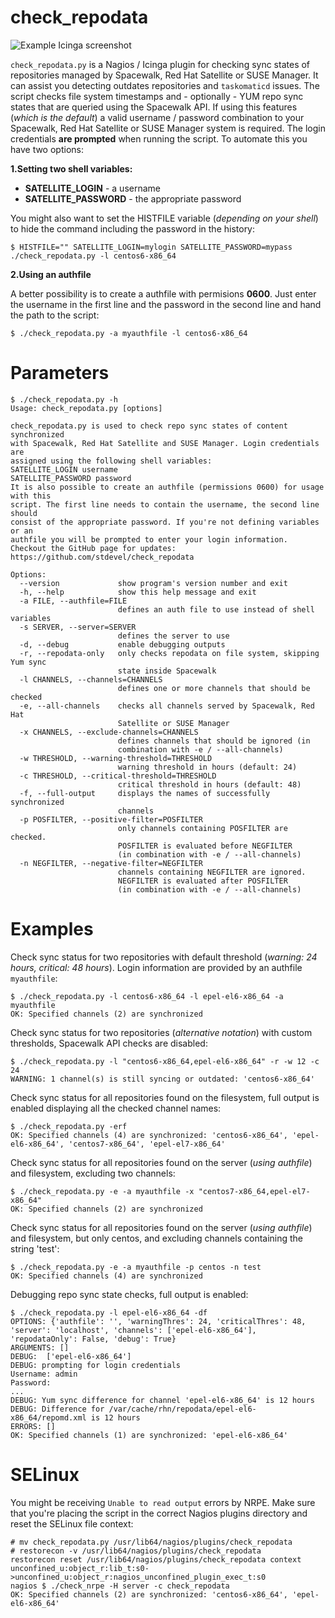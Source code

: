 check_repodata
==============

![Example Icinga screenshot](https://raw.githubusercontent.com/stdevel/check_repodata/master/Icinga_Screenshot.png "Example Icinga screenshot")

``check_repodata.py`` is a Nagios / Icinga plugin for checking sync states of repositories managed by Spacewalk, Red Hat Satellite or SUSE Manager. It can assist you detecting outdates repositories and ``taskomaticd`` issues. The script checks file system timestamps and - optionally - YUM repo sync states that are queried using the Spacewalk API. If using this features (*which is the default*) a valid username / password combination to your Spacewalk, Red Hat Satellite or SUSE Manager system is required. The login credentials **are prompted** when running the script. To automate this you have two options:

**1.Setting two shell variables:**
* **SATELLITE_LOGIN** - a username
* **SATELLITE_PASSWORD** - the appropriate password

You might also want to set the HISTFILE variable (*depending on your shell*) to hide the command including the password in the history:
```
$ HISTFILE="" SATELLITE_LOGIN=mylogin SATELLITE_PASSWORD=mypass ./check_repodata.py -l centos6-x86_64
```

**2.Using an authfile**

A better possibility is to create a authfile with permisions **0600**. Just enter the username in the first line and the password in the second line and hand the path to the script:
```
$ ./check_repodata.py -a myauthfile -l centos6-x86_64
```



Parameters
==========

```
$ ./check_repodata.py -h
Usage: check_repodata.py [options]

check_repodata.py is used to check repo sync states of content synchronized
with Spacewalk, Red Hat Satellite and SUSE Manager. Login credentials are
assigned using the following shell variables:
SATELLITE_LOGIN username
SATELLITE_PASSWORD password
It is also possible to create an authfile (permissions 0600) for usage with this
script. The first line needs to contain the username, the second line should
consist of the appropriate password. If you're not defining variables or an
authfile you will be prompted to enter your login information.
Checkout the GitHub page for updates:
https://github.com/stdevel/check_repodata

Options:
  --version             show program's version number and exit
  -h, --help            show this help message and exit
  -a FILE, --authfile=FILE
                        defines an auth file to use instead of shell variables
  -s SERVER, --server=SERVER
                        defines the server to use
  -d, --debug           enable debugging outputs
  -r, --repodata-only   only checks repodata on file system, skipping Yum sync
                        state inside Spacewalk
  -l CHANNELS, --channels=CHANNELS
                        defines one or more channels that should be checked
  -e, --all-channels    checks all channels served by Spacewalk, Red Hat
                        Satellite or SUSE Manager
  -x CHANNELS, --exclude-channels=CHANNELS
                        defines channels that should be ignored (in
                        combination with -e / --all-channels)
  -w THRESHOLD, --warning-threshold=THRESHOLD
                        warning threshold in hours (default: 24)
  -c THRESHOLD, --critical-threshold=THRESHOLD
                        critical threshold in hours (default: 48)
  -f, --full-output     displays the names of successfully synchronized
                        channels
  -p POSFILTER, --positive-filter=POSFILTER
                        only channels containing POSFILTER are checked.
                        POSFILTER is evaluated before NEGFILTER
                        (in combination with -e / --all-channels)
  -n NEGFILTER, --negative-filter=NEGFILTER
                        channels containing NEGFILTER are ignored.
                        NEGFILTER is evaluated after POSFILTER
                        (in combination with -e / --all-channels)
```



Examples
========
Check sync status for two repositories with default threshold (*warning: 24 hours, critical: 48 hours*). Login information are provided by an authfile ``myauthfile``:
```
$ ./check_repodata.py -l centos6-x86_64 -l epel-el6-x86_64 -a myauthfile
OK: Specified channels (2) are synchronized
```

Check sync status for two repositories (*alternative notation*) with custom thresholds, Spacewalk API checks are disabled:
```
$ ./check_repodata.py -l "centos6-x86_64,epel-el6-x86_64" -r -w 12 -c 24
WARNING: 1 channel(s) is still syncing or outdated: 'centos6-x86_64'
```

Check sync status for all repositories found on the filesystem, full output is enabled displaying all the checked channel names:
```
$ ./check_repodata.py -erf
OK: Specified channels (4) are synchronized: 'centos6-x86_64', 'epel-el6-x86_64', 'centos7-x86_64', 'epel-el7-x86_64'
```

Check sync status for all repositories found on the server (*using authfile*) and filesystem, excluding two channels:
```
$ ./check_repodata.py -e -a myauthfile -x "centos7-x86_64,epel-el7-x86_64"
OK: Specified channels (2) are synchronized
```

Check sync status for all repositories found on the server (*using authfile*) and filesystem, but only centos, and excluding channels containing the string 'test':
```
$ ./check_repodata.py -e -a myauthfile -p centos -n test
OK: Specified channels (4) are synchronized
```

Debugging repo sync state checks, full output is enabled:
```
$ ./check_repodata.py -l epel-el6-x86_64 -df
OPTIONS: {'authfile': '', 'warningThres': 24, 'criticalThres': 48, 'server': 'localhost', 'channels': ['epel-el6-x86_64'], 'repodataOnly': False, 'debug': True}
ARGUMENTS: []
DEBUG:  ['epel-el6-x86_64']
DEBUG: prompting for login credentials
Username: admin
Password:
...
DEBUG: Yum sync difference for channel 'epel-el6-x86_64' is 12 hours
DEBUG: Difference for /var/cache/rhn/repodata/epel-el6-x86_64/repomd.xml is 12 hours
ERRORS: []
OK: Specified channels (1) are synchronized: 'epel-el6-x86_64'
```



SELinux
=======
You might be receiving ``Unable to read output`` errors by NRPE. Make sure that you're placing the script in the correct Nagios plugins directory and reset the SELinux file context:
```
# mv check_repodata.py /usr/lib64/nagios/plugins/check_repodata
# restorecon -v /usr/lib64/nagios/plugins/check_repodata
restorecon reset /usr/lib64/nagios/plugins/check_repodata context unconfined_u:object_r:lib_t:s0->unconfined_u:object_r:nagios_unconfined_plugin_exec_t:s0
nagios $ ./check_nrpe -H server -c check_repodata
OK: Specified channels (2) are synchronized: 'centos6-x86_64', 'epel-el6-x86_64'
```
